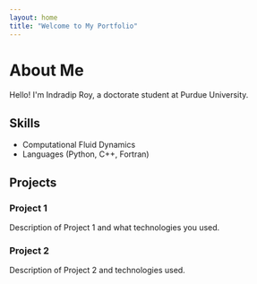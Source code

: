 ```yaml
---
layout: home
title: "Welcome to My Portfolio"
---
```

# About Me

Hello! I'm Indradip Roy, a doctorate student at Purdue University.

## Skills
- Computational Fluid Dynamics
- Languages (Python, C++, Fortran)

## Projects
### Project 1
Description of Project 1 and what technologies you used.

### Project 2
Description of Project 2 and technologies used.

